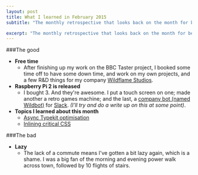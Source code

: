 ```yaml
---
layout: post
title: What I learned in February 2015
subtitle: "The monthly retrospective that looks back on the month for better or for worse."

excerpt: "The monthly retrospective that looks back on the month for better or for worse."
---
```



###The good
- **Free time**
  - After finishing up my work on the BBC Taster project, I booked some time off to have some down time, and work on my own projects, and a few R&D things for my company [Wildflame Studios](http://wildflame.co.uk).
- **Raspberry Pi 2 is released**
  - I bought 3. And they're awesome. I put a touch screen on one; made another a retro games machine; and the last, a [company bot (named Wildbot)](https://hubot.github.com/) for [Slack](http://slack.com). *(I'll try and do a write up on this at some point)*.
- **Topics I learned about this month**
  - [Async Typekit optimisation](/2015/02/Optimising-Typekit-for-mobile-devices/)
  - [Inlining critical CSS](https://github.com/addyosmani/critical)


###The bad
- **Lazy**
  - The lack of a commute means I've gotten a bit lazy again, which is a shame. I was a big fan of the morning and evening power walk across town, followed by 10 flights of stairs.
